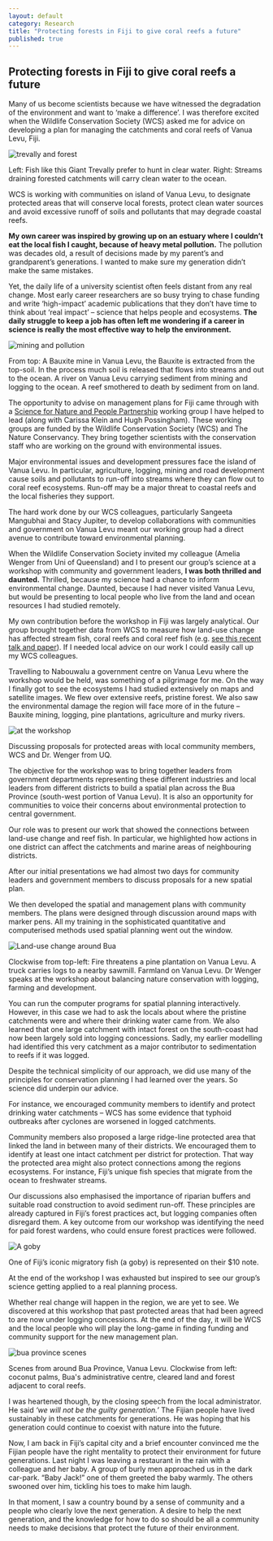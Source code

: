 ```yaml
---
layout: default
category: Research
title: "Protecting forests in Fiji to give coral reefs a future"
published: true
---
```



## Protecting forests in Fiji to give coral reefs a future

Many of us become scientists because we have witnessed the degradation of the environment and want to ‘make a difference’. I was therefore excited when the Wildlife Conservation Society (WCS) asked me for advice on developing a plan for managing the catchments and coral reefs of Vanua Levu, Fiji.


<div class = "image_caption_wide">
<img src ="/images/trevally-forest.png" alt="trevally and forest" class="image_float_wide"/>
<p> Left: Fish like this Giant Trevally prefer to hunt in clear water. Right: Streams draining forested catchments will carry clean water to the ocean. </p>
</div>

WCS is working with communities on island of Vanua Levu, to designate protected areas that will conserve local forests, protect clean water sources and avoid excessive runoff of soils and pollutants that may degrade coastal reefs.

**My own career was inspired by growing up on an estuary where I couldn’t eat the local fish I caught, because of heavy metal pollution.** The pollution was decades old, a result of decisions made by my parent’s and grandparent’s generations. I wanted to make sure my generation didn’t make the same mistakes.


Yet, the daily life of a university scientist often feels distant from any real change. Most early career researchers are so busy trying to chase funding and write ‘high-impact’ academic publications that they don’t have time to think about ‘real impact’ – science that helps people and ecosystems. **The daily struggle to keep a job has often left me wondering if a career in science is really the most effective way to help the environment.**


<div class = "image_caption_long">
<img src ="/images/r2rpic.png" alt="mining and pollution" class="image_long"/>
<p> From top: A Bauxite mine in Vanua Levu, the Bauxite is extracted from the top-soil. In the process much soil is released that flows into streams and out to the ocean. A river on Vanua Levu carrying sediment from mining and logging to the ocean. A reef smothered to death by sediment from on land.
 </p>
</div>

The opportunity to advise on management plans for Fiji came through with a [Science for Nature and People Partnership](http://snappartnership.net/groups/ridges-to-reef-fisheries/) working group I have helped to lead (along with Carissa Klein and Hugh Possingham). These working groups are funded by the Wildlife Conservation Society (WCS) and The Nature Conservancy. They bring together scientists with the conservation staff who are working on the ground with environmental issues.

Major environmental issues and development pressures face the island of Vanua Levu. In particular, agriculture, logging, mining and road development cause soils and pollutants to run-off into streams where they can flow out to coral reef ecosystems. Run-off may be a major threat to coastal reefs and the local fisheries they support.


The hard work done by our WCS colleagues, particularly Sangeeta Mangubhai and Stacy Jupiter, to develop collaborations with communities and government on Vanua Levu meant our working group had a direct avenue to contribute toward environmental planning.

When the Wildlife Conservation Society invited my colleague (Amelia Wenger from Uni of Queensland) and I to present our group’s science at a workshop with community and government leaders, **I was both thrilled and daunted.** Thrilled, because my science had a chance to inform environmental change. Daunted, because I had never visited Vanua Levu, but would be presenting to local people who live from the land and ocean resources I had studied remotely.

My own contribution before the workshop in Fiji was largely analytical. Our group brought together data from WCS to measure how land-use change has affected stream fish, coral reefs and coral reef fish (e.g. [see this recent talk and paper](/research/2016/07/07/SCBO2016-talk.html)). If I needed local advice on our work I could easily call up my WCS colleagues.


Travelling to Nabouwalu a government centre on Vanua Levu where the workshop would be held, was something of a pilgrimage for me. On the way I finally got to see the ecosystems I had studied extensively on maps and satellite images. We flew over extensive reefs, pristine forest. We also saw the environmental damage the region will face more of in the future – Bauxite mining, logging, pine plantations, agriculture and murky rivers.


<div class = "image_caption">
<img src ="/images/r2rworkshop.JPG" alt="at the workshop" class="image_float"/>
<p> Discussing proposals for protected areas with local community members, WCS and Dr. Wenger from UQ.
 </p>
</div>

The objective for the workshop was to bring together leaders from government departments representing these different industries and local leaders from different districts to build a spatial plan across the Bua Province (south-west portion of Vanua Levu). It is also an opportunity for communities to voice their concerns about environmental protection to central government.


Our role was to present our work that showed the connections between land-use change and reef fish. In particular, we highlighted how actions in one district can affect the catchments and marine areas of neighbouring districts.

After our initial presentations we had almost two days for community leaders and government members to discuss proposals for a new spatial plan.

We then developed the spatial and management plans with community members. The plans were designed through discussion around maps with marker pens. All my training in the sophisticated quantitative and computerised methods used spatial planning went out the window.

<div class = "image_caption">
<img src ="/images/land-use-change-bua.png" alt="Land-use change around Bua" class="image_float"/>
<p> Clockwise from top-left: Fire threatens a pine plantation on Vanua Levu. A truck carries logs to a nearby sawmill. Farmland on Vanua Levu. Dr Wenger speaks at the workshop about balancing nature conservation with logging, farming and development.
 </p>
</div>

You can run the computer programs for spatial planning interactively. However, in this case we had to ask the locals about where the pristine catchments were and where their drinking water came from. We also learned that one large catchment with intact forest on the south-coast had now been largely sold into logging concessions. Sadly, my earlier modelling had identified this very catchment as a major contributor to sedimentation to reefs if it was logged.

Despite the technical simplicity of our approach, we did use many of the principles for conservation planning I had learned over the years. So science did underpin our advice.

For instance, we encouraged community members to identify and protect drinking water catchments – WCS has some evidence that typhoid outbreaks after cyclones are worsened in logged catchments.

Community members also proposed a large ridge-line protected area that linked the land in between many of their districts. We encouraged them to identify at least one intact catchment per district for protection. That way the protected area might also protect connections among the regions ecosystems. For instance, Fiji’s unique fish species that migrate from the ocean to freshwater streams.

Our discussions also emphasised the importance of riparian buffers and suitable road construction to avoid sediment run-off. These principles are already captured in Fiji’s forest practices act, but logging companies often disregard them. A key outcome from our workshop was identifying the need for paid forest wardens, who could ensure forest practices were followed.

<div class = "image_caption_fixed">
<img src ="/images/beli-goby.JPG" alt="A goby" class = "image_normal"/>
<p> One of Fiji’s iconic migratory fish (a goby) is represented on their $10 note.
 </p>
</div>

At the end of the workshop I was exhausted but inspired to see our group’s science getting applied to a real planning process.

Whether real change will happen in the region, we are yet to see. We discovered at this workshop that past protected areas that had been agreed to are now under logging concessions. At the end of the day, it will be WCS and the local people who will play the long-game in finding funding and community support for the new management plan.



<div class = "image_caption_wide">
<img src ="/images/bua-province.png" alt="bua province scenes" class="image_float_wide"/>
<p> Scenes from around Bua Province, Vanua Levu. Clockwise from left: coconut palms, Bua's administrative centre, cleared land and forest adjacent to coral reefs.
 </p>
</div>


I was heartened though, by the closing speech from the local administrator. He said *‘we will not be the guilty generation.’* The Fijian people have lived sustainably in these catchments for generations. He was hoping that his generation could continue to coexist with nature into the future.




Now, I am back in Fiji’s capital city and a brief encounter convinced me the Fijian people have the right mentality to protect their environment for future generations. Last night I was leaving a restaurant in the rain with a colleague and her baby. A group of burly men approached us in the dark car-park. “Baby Jack!” one of them greeted the baby warmly. The others swooned over him, tickling his toes to make him laugh.


In that moment, I saw a country bound by a sense of community and a people who clearly love the next generation. A desire to help the next generation, and the knowledge for how to do so should be all a community needs to make decisions that protect the future of their environment.
